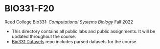 # BIO331-F20

Reed College Bio331: _Computational Systems Biology_ Fall 2022

- This directory contains all public labs and public assignments. It will be updated throughout the course.
- [Bio331 Datasets](https://github.com/Reed-CompBio/BIO331-Datasets) repo includes parsed datasets for the course.
